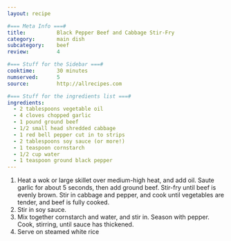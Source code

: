 ```yaml
---
layout: recipe

#=== Meta Info ===#
title: 			Black Pepper Beef and Cabbage Stir-Fry
category:		main dish					
subcategory:	beef
review:			4

#=== Stuff for the Sidebar ===#
cooktime:		30 minutes
numserved:		5
source:			http://allrecipes.com

#=== Stuff for the ingredients list ===#
ingredients:
  - 2 tablespoons vegetable oil
  - 4 cloves chopped garlic
  - 1 pound ground beef
  - 1/2 small head shredded cabbage
  - 1 red bell pepper cut in to strips
  - 2 tablespoons soy sauce (or more!)
  - 1 teaspoon cornstarch
  - 1/2 cup water
  - 1 teaspoon ground black pepper
---
```


1. Heat a wok or large skillet over medium-high heat, and add oil. Saute garlic for about 5 seconds, then add ground beef. Stir-fry until beef is evenly brown. Stir in cabbage and pepper, and cook until vegetables are tender, and beef is fully cooked. 
2. Stir in soy sauce. 
3. Mix together cornstarch and water, and stir in. Season with pepper. Cook, stirring, until sauce has thickened.
4. Serve on steamed white rice
